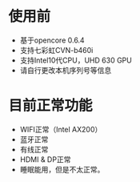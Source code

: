 # 使用前

* 基于opencore 0.6.4
* 支持七彩虹CVN-b460i
* 支持Intel10代CPU，UHD 630 GPU
* 请自行更改本机序列号等信息

# 目前正常功能

* WIFI正常（Intel AX200）
* 蓝牙正常
* 有线正常
* HDMI & DP正常
* 睡眠能用，但是不太正常。
